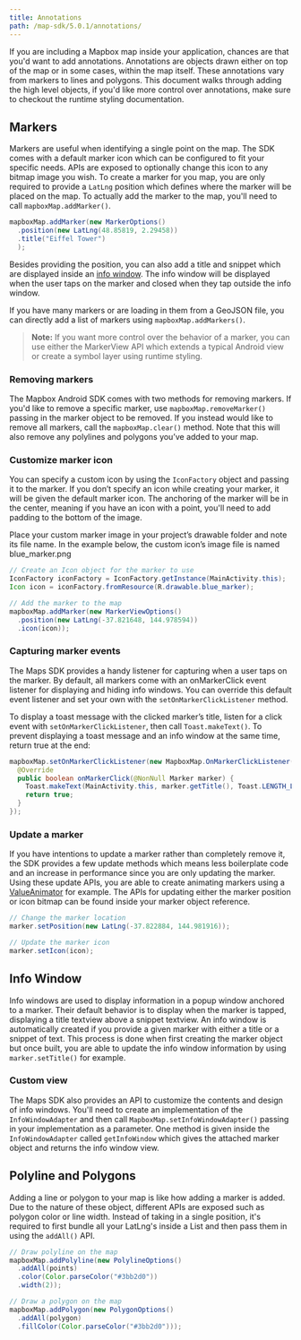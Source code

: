 ```yaml
---
title: Annotations
path: /map-sdk/5.0.1/annotations/
---
```


If you are including a Mapbox map inside your application, chances are that you'd want to add annotations. Annotations are objects drawn either on top of the map or in some cases, within the map itself. These annotations vary from markers to lines and polygons. This document walks through adding the high level objects, if you'd like more control over annotations, make sure to checkout the runtime styling documentation.

## Markers
Markers are useful when identifying a single point on the map. The SDK comes with a default marker icon which can be configured to fit your specific needs. APIs are exposed to optionally change this icon to any bitmap image you wish. To create a marker for you map, you are only required to provide a `LatLng` position which defines where the marker will be placed on the map. To actually add the marker to the map, you'll need to call `mapboxMap.addMarker()`.

```java
mapboxMap.addMarker(new MarkerOptions()
  .position(new LatLng(48.85819, 2.29458))
  .title("Eiffel Tower")
  );
```
Besides providing the position, you can also add a title and snippet which are displayed inside an [info window](#info-window). The info window will be displayed when the user taps on the marker and closed when they tap outside the info window.

If you have many markers or are loading in them from a GeoJSON file, you can directly add a list of markers using `mapboxMap.addMarkers()`.

> **Note:** If you want more control over the behavior of a marker, you can use either the MarkerView API which extends a typical Android view or create a symbol layer using runtime styling.

### Removing markers
The Mapbox Android SDK comes with two methods for removing markers. If you'd like to remove a specific marker, use `mapboxMap.removeMarker()` passing in the marker object to be removed. If you instead would like to remove all markers, call the `mapboxMap.clear()` method. Note that this will also remove any polylines and polygons you’ve added to your map.

### Customize marker icon
You can specify a custom icon by using the `IconFactory` object and passing it to the marker. If you don’t specify an icon while creating your marker, it will be given the default marker icon. The anchoring of the marker will be in the center, meaning if you have an icon with a point, you'll need to add padding to the bottom of the image.

Place your custom marker image in your project’s drawable folder and note its file name. In the example below, the custom icon’s image file is named blue_marker.png

```java
// Create an Icon object for the marker to use
IconFactory iconFactory = IconFactory.getInstance(MainActivity.this);
Icon icon = iconFactory.fromResource(R.drawable.blue_marker);

// Add the marker to the map
mapboxMap.addMarker(new MarkerViewOptions()
  .position(new LatLng(-37.821648, 144.978594))
  .icon(icon));
```

### Capturing marker events
The Maps SDK provides a handy listener for capturing when a user taps on the marker. By default, all markers come with an onMarkerClick event listener for displaying and hiding info windows. You can override this default event listener and set your own with the `setOnMarkerClickListener` method.

To display a toast message with the clicked marker’s title, listen for a click event with `setOnMarkerClickListener`, then call `Toast.makeText()`. To prevent displaying a toast message and an info window at the same time, return true at the end:

```java
mapboxMap.setOnMarkerClickListener(new MapboxMap.OnMarkerClickListener() {
  @Override
  public boolean onMarkerClick(@NonNull Marker marker) {
    Toast.makeText(MainActivity.this, marker.getTitle(), Toast.LENGTH_LONG).show();
    return true;
  }
});
```

### Update a marker
If you have intentions to update a marker rather than completely remove it, the SDK provides a few update methods which means less boilerplate code and an increase in performance since you are only updating the marker. Using these update APIs, you are able to create animating markers using a [ValueAnimator](https://developer.android.com/reference/android/animation/ValueAnimator.html) for example. The APIs for updating either the marker position or icon bitmap can be found inside your marker object reference.

```java
// Change the marker location
marker.setPosition(new LatLng(-37.822884, 144.981916));

// Update the marker icon
marker.setIcon(icon);
```

## Info Window
Info windows are used to display information in a popup window anchored to a marker. Their default behavior is to display when the marker is tapped, displaying a title textview above a snippet textview. An info window is automatically created if you provide a given marker with either a title or a snippet of text. This process is done when first creating the marker object but once built, you are able to update the info window information by using `marker.setTitle()` for example.

### Custom view
The Maps SDK also provides an API to customize the contents and design of info windows. You'll need to create an implementation of the `InfoWindowAdapter` and then call `MapboxMap.setInfoWindowAdapter()` passing in your implementation as a parameter. One method is given inside the `InfoWindowAdapter` called `getInfoWindow` which gives the attached marker object and returns the info window view.

## Polyline and Polygons
Adding a line or polygon to your map is like how adding a marker is added. Due to the nature of these object, different APIs are exposed such as polygon color or line width. Instead of taking in a single position, it's required to first bundle all your LatLng's inside a List and then pass them in using the `addAll()` API.

```java
// Draw polyline on the map
mapboxMap.addPolyline(new PolylineOptions()
  .addAll(points)
  .color(Color.parseColor("#3bb2d0"))
  .width(2));

// Draw a polygon on the map
mapboxMap.addPolygon(new PolygonOptions()
  .addAll(polygon)
  .fillColor(Color.parseColor("#3bb2d0")));
```
